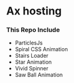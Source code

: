 # Ax hosting 

### This Repo Include 

- ParticlesJs 
- Spiral CSS Animation
- Stairs Loader 
- Star Animation
- Vivid Spinner
- Saw Ball Animation
